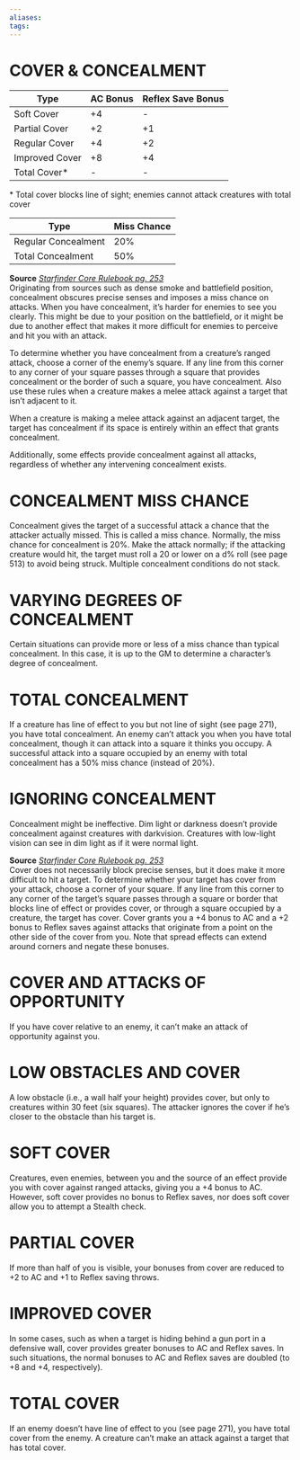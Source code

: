 ```yaml
---
aliases: 
tags: 
---
```

# COVER & CONCEALMENT

| Type           | AC Bonus | Reflex Save Bonus |
| -------------- | -------- | ----------------- |
| Soft Cover     | +4       | -                 |
| Partial Cover  | +2       | +1                |
| Regular Cover  | +4       | +2                |
| Improved Cover | +8       | +4                |
| Total Cover*   | -        | -                 | 

\* Total cover blocks line of sight; enemies cannot attack creatures with total cover

| Type                | Miss Chance |
| ------------------- | ----------- |
| Regular Concealment | 20%         |
| Total Concealment   | 50%         | 

**Source** [_Starfinder Core Rulebook pg. 253_](https://paizo.com/products/btpy9ssr?Starfinder-Core-Rulebook)  
Originating from sources such as dense smoke and battlefield position, concealment obscures precise senses and imposes a miss chance on attacks. When you have concealment, it’s harder for enemies to see you clearly. This might be due to your position on the battlefield, or it might be due to another effect that makes it more difficult for enemies to perceive and hit you with an attack.  
  
To determine whether you have concealment from a creature’s ranged attack, choose a corner of the enemy’s square. If any line from this corner to any corner of your square passes through a square that provides concealment or the border of such a square, you have concealment. Also use these rules when a creature makes a melee attack against a target that isn’t adjacent to it.  
  
When a creature is making a melee attack against an adjacent target, the target has concealment if its space is entirely within an effect that grants concealment.  
  
Additionally, some effects provide concealment against all attacks, regardless of whether any intervening concealment exists. 

# CONCEALMENT MISS CHANCE

Concealment gives the target of a successful attack a chance that the attacker actually missed. This is called a miss chance. Normally, the miss chance for concealment is 20%. Make the attack normally; if the attacking creature would hit, the target must roll a 20 or lower on a d% roll (see page 513) to avoid being struck. Multiple concealment conditions do not stack. 

# VARYING DEGREES OF CONCEALMENT

Certain situations can provide more or less of a miss chance than typical concealment. In this case, it is up to the GM to determine a character’s degree of concealment. 

# TOTAL CONCEALMENT

If a creature has line of effect to you but not line of sight (see page 271), you have total concealment. An enemy can’t attack you when you have total concealment, though it can attack into a square it thinks you occupy. A successful attack into a square occupied by an enemy with total concealment has a 50% miss chance (instead of 20%). 

# IGNORING CONCEALMENT

Concealment might be ineffective. Dim light or darkness doesn’t provide concealment against creatures with darkvision. Creatures with low-light vision can see in dim light as if it were normal light.

**Source** [_Starfinder Core Rulebook pg. 253_](https://paizo.com/products/btpy9ssr?Starfinder-Core-Rulebook)  
Cover does not necessarily block precise senses, but it does make it more difficult to hit a target. To determine whether your target has cover from your attack, choose a corner of your square. If any line from this corner to any corner of the target’s square passes through a square or border that blocks line of effect or provides cover, or through a square occupied by a creature, the target has cover. Cover grants you a +4 bonus to AC and a +2 bonus to Reflex saves against attacks that originate from a point on the other side of the cover from you. Note that spread effects can extend around corners and negate these bonuses. 

# COVER AND ATTACKS OF OPPORTUNITY

If you have cover relative to an enemy, it can’t make an attack of opportunity against you. 

# LOW OBSTACLES AND COVER

A low obstacle (i.e., a wall half your height) provides cover, but only to creatures within 30 feet (six squares). The attacker ignores the cover if he’s closer to the obstacle than his target is. 

# SOFT COVER

Creatures, even enemies, between you and the source of an effect provide you with cover against ranged attacks, giving you a +4 bonus to AC. However, soft cover provides no bonus to Reflex saves, nor does soft cover allow you to attempt a Stealth check. 

# PARTIAL COVER

If more than half of you is visible, your bonuses from cover are reduced to +2 to AC and +1 to Reflex saving throws. 

# IMPROVED COVER

In some cases, such as when a target is hiding behind a gun port in a defensive wall, cover provides greater bonuses to AC and Reflex saves. In such situations, the normal bonuses to AC and Reflex saves are doubled (to +8 and +4, respectively). 

# TOTAL COVER

If an enemy doesn’t have line of effect to you (see page 271), you have total cover from the enemy. A creature can’t make an attack against a target that has total cover.
